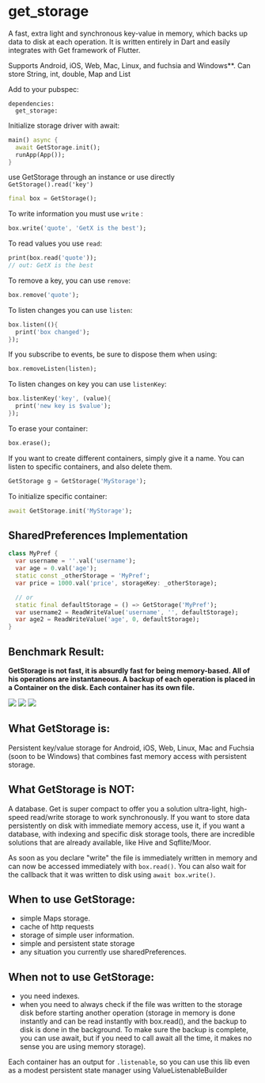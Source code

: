 # get_storage
A fast, extra light and synchronous key-value in memory, which backs up data to disk at each operation.
It is written entirely in Dart and easily integrates with Get framework of Flutter.

Supports Android, iOS, Web, Mac, Linux, and fuchsia and Windows**. 
Can store String, int, double, Map and List

Add to your pubspec:
```
dependencies:
  get_storage:
```

Initialize storage driver with await:
```dart
main() async {
  await GetStorage.init();
  runApp(App());
}
```
use GetStorage through an instance or use directly `GetStorage().read('key')`
```dart
final box = GetStorage();
```
To write information you must use `write` :
```dart
box.write('quote', 'GetX is the best');
```

To read values you use `read`:
```dart
print(box.read('quote'));
// out: GetX is the best

```
To remove a key, you can use `remove`:

```dart
box.remove('quote');
```

To listen changes you can use `listen`:
```dart
box.listen((){
  print('box changed');
});
```
If you subscribe to events, be sure to dispose them when using:
```dart
box.removeListen(listen);
```
To listen changes on key you can use `listenKey`:

```dart
box.listenKey('key', (value){
  print('new key is $value');
});
```

To erase your container:
```dart
box.erase();
```

If you want to create different containers, simply give it a name. You can listen to specific containers, and also delete them.

```dart
GetStorage g = GetStorage('MyStorage');
```

To initialize specific container:
```dart
await GetStorage.init('MyStorage');
```

## SharedPreferences Implementation
```dart
class MyPref {
  var username = ''.val('username');
  var age = 0.val('age');
  static const _otherStorage = 'MyPref';
  var price = 1000.val('price', storageKey: _otherStorage);

  // or
  static final defaultStorage = () => GetStorage('MyPref');
  var username2 = ReadWriteValue('username', '', defaultStorage);
  var age2 = ReadWriteValue('age', 0, defaultStorage);
}
```


## Benchmark Result:
**GetStorage is not fast, it is absurdly fast for being memory-based. All of his operations are instantaneous. A backup of each operation is placed in a Container on the disk. Each container has its own file.**

![](delete.png)
![](write.png)
![](read.png)

## What GetStorage is:
Persistent key/value storage for Android, iOS, Web, Linux, Mac and Fuchsia (soon to be Windows) that combines fast memory access with persistent storage.
## What GetStorage is NOT:
A database. Get is super compact to offer you a solution ultra-light, high-speed read/write storage to work synchronously. If you want to store data persistently on disk with immediate memory access, use it, if you want a database, with indexing and specific disk storage tools, there are incredible solutions that are already available, like Hive and Sqflite/Moor.

As soon as you declare "write" the file is immediately written in memory and can now be accessed immediately with `box.read()`. You can also wait for the callback that it was written to disk using `await box.write()`.

## When to use GetStorage:
- simple Maps storage.
- cache of http requests
- storage of simple user information.
- simple and persistent state storage
- any situation you currently use sharedPreferences.

## When not to use GetStorage:
- you need indexes.
- when you need to always check if the file was written to the storage disk before starting another operation (storage in memory is done instantly and can be read instantly with box.read(), and the backup to disk is done in the background. To make sure the backup is complete, you can use await, but if you need to call await all the time, it makes no sense you are using memory storage).

Each container has an output for `.listenable`, so you can use this lib even as a modest persistent state manager using ValueListenableBuilder


